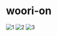 # woori-on

![1](https://github.com/user-attachments/assets/de2940b2-23a9-48c1-9e0e-206649b57bff)
![2](https://github.com/user-attachments/assets/4389bb63-c3a5-420f-a1c4-68d79b882703)
![3](https://github.com/user-attachments/assets/3b7f0fac-766e-4dc9-8e92-403f0af17f69)
